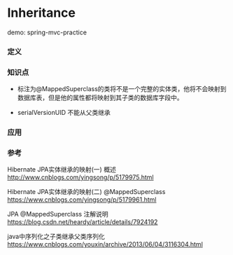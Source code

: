 # Inheritance 

demo: spring-mvc-practice

### 定义


### 知识点

* 标注为@MappedSuperclass的类将不是一个完整的实体类，他将不会映射到数据库表，但是他的属性都将映射到其子类的数据库字段中。

* serialVersionUID  不能从父类继承

### 应用



### 参考

Hibernate JPA实体继承的映射(一) 概述
http://www.cnblogs.com/yingsong/p/5179975.html

Hibernate JPA实体继承的映射(二) @MappedSuperclass
https://www.cnblogs.com/yingsong/p/5179961.html

JPA @MappedSuperclass 注解说明
https://blog.csdn.net/heardy/article/details/7924192

java中序列化之子类继承父类序列化
https://www.cnblogs.com/youxin/archive/2013/06/04/3116304.html
